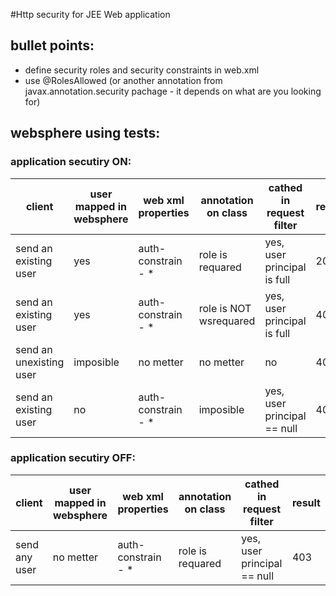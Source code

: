 #Http security for JEE Web application

## bullet points:
* define security roles and security constraints in web.xml
* use @RolesAllowed (or another annotation from javax.annotation.security pachage - it depends on what are you looking for)



## websphere using tests:

### application secutiry ON:

| client                 |  user mapped in websphere |  web xml properties  |  annotation on class   | cathed in request filter    | result |
|------------------------|---------------------------|----------------------|------------------------|-----------------------------|--------|
|send an existing user   | yes                       | auth-constrain - *   | role is requared       | yes, user principal is full | 200    |
|send an existing user   | yes                       | auth-constrain - *   | role is NOT wsrequared | yes, user principal is full | 403    |
|send an unexisting user | imposible                 | no metter            | no metter              | no                          | 401    |
|send an existing user   | no                        | auth-constrain - *   | imposible              | yes, user principal == null | 403    |




### application secutiry OFF:

| client                 |  user mapped in websphere |  web xml properties  |  annotation on class   | cathed in request filter    | result |
|------------------------|---------------------------|----------------------|------------------------|-----------------------------|--------|
|send any user           | no metter                 | auth-constrain - *   | role is requared       | yes, user principal == null | 403    |


